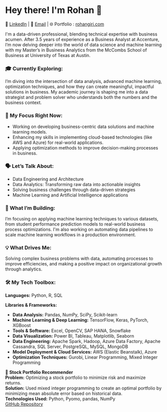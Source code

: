 

# Hey there! I'm Rohan 👋

🔗 [LinkedIn](https://www.linkedin.com/in/girirohan36/) | 📧 [Email](mailto:girirohan36@gmail.com) | 🌐 Portfolio : [rohangiri.com](https://www.rohangiri.com)

I'm a data-driven professional, blending technical expertise with business acumen. After 3.5 years of experience as a Business Analyst at Accenture, I’m now delving deeper into the world of data science and machine learning with my Master’s in Business Analytics from the McCombs School of Business at University of Texas at Austin.

### 🎓 Currently Exploring:
I’m diving into the intersection of data analysis, advanced machine learning, optimization techniques, and how they can create meaningful, impactful solutions in business. My academic journey is shaping me into a data strategist and problem solver who understands both the numbers and the business context.

### 🔭 My Focus Right Now:
- Working on developing business-centric data solutions and machine learning models.
- Enhancing my skills in implementing cloud-based technologies (like AWS and Azure) for real-world applications.
- Applying optimization methods to improve decision-making processes in business.

### 🗣️ Let’s Talk About:
- Data Engineering and Architecture
- Data Analytics: Transforming raw data into actionable insights
- Solving business challenges through data-driven strategies
- Machine Learning and Artificial Intelligence applications

### 🚀 What I’m Building:
I’m focusing on applying machine learning techniques to various datasets, from student performance prediction models to real-world business process optimizations. I'm also working on automating data pipelines to scale machine learning workflows in a production environment.

### 💡 What Drives Me:
Solving complex business problems with data, automating processes to improve efficiencies, and making a positive impact on organizational growth through analytics.

### 🛠️ My Tech Toolbox:
**Languages:** Python, R, SQL


**Libraries & Frameworks:**
- **Data Analysis:** Pandas, NumPy, SciPy, Scikit-learn
- **Machine Learning & Deep Learning:** TensorFlow, Keras, PyTorch, XGBoost
- **Tools & Software:** Excel, OpenCV, SAP HANA, Snowflake
- **Data Visualization:** Power BI, Tableau, Matplotlib, Seaborn
- **Data Engineering:** Apache Spark, Hadoop, Azure Data Factory, Apache Cassandra, SQL Server, PostgreSQL, MySQL, MongoDB
- **Model Deployment & Cloud Services:** AWS (Elastic Beanstalk), Azure
-  **Optimization Techniques:** Gurobi, Linear Programming, Mixed Integer Programming


🔗 **Stock Portfolio Recommender**  
**Problem:** Optimizing a stock portfolio to minimize risk and maximize returns.  
**Solution:** Used mixed integer programming to create an optimal portfolio by minimizing mean absolute error based on historical data.  
**Technologies Used:** Python, Pyomo, pandas, NumPy  
[GitHub Repository](https://github.com/username/stock-portfolio-recommender)


